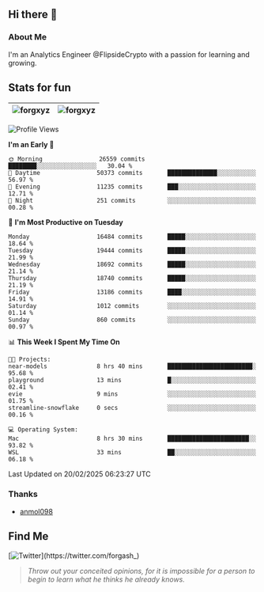 ## Hi there 👋

### About Me

I'm an Analytics Engineer @FlipsideCrypto with a passion for learning and growing.
  
## Stats for fun

| <img align="center" src="https://github-readme-streak-stats.herokuapp.com/?user=forgxyz&theme=tokyonight" alt="forgxyz" /> | <img align="center" src="https://github-readme-stats.vercel.app/api?username=forgxyz&theme=tokyonight&show_icons=true" alt="forgxyz" /> |
| ------------- |------------- |


<!--START_SECTION:waka-->
![Profile Views](http://img.shields.io/badge/Profile%20Views-9-blue)

**I'm an Early 🐤** 

```text
🌞 Morning                26559 commits       ████████░░░░░░░░░░░░░░░░░   30.04 % 
🌆 Daytime                50373 commits       ██████████████░░░░░░░░░░░   56.97 % 
🌃 Evening                11235 commits       ███░░░░░░░░░░░░░░░░░░░░░░   12.71 % 
🌙 Night                  251 commits         ░░░░░░░░░░░░░░░░░░░░░░░░░   00.28 % 
```
📅 **I'm Most Productive on Tuesday** 

```text
Monday                   16484 commits       █████░░░░░░░░░░░░░░░░░░░░   18.64 % 
Tuesday                  19444 commits       █████░░░░░░░░░░░░░░░░░░░░   21.99 % 
Wednesday                18692 commits       █████░░░░░░░░░░░░░░░░░░░░   21.14 % 
Thursday                 18740 commits       █████░░░░░░░░░░░░░░░░░░░░   21.19 % 
Friday                   13186 commits       ████░░░░░░░░░░░░░░░░░░░░░   14.91 % 
Saturday                 1012 commits        ░░░░░░░░░░░░░░░░░░░░░░░░░   01.14 % 
Sunday                   860 commits         ░░░░░░░░░░░░░░░░░░░░░░░░░   00.97 % 
```


📊 **This Week I Spent My Time On** 

```text
🐱‍💻 Projects: 
near-models              8 hrs 40 mins       ████████████████████████░   95.68 % 
playground               13 mins             █░░░░░░░░░░░░░░░░░░░░░░░░   02.41 % 
evie                     9 mins              ░░░░░░░░░░░░░░░░░░░░░░░░░   01.75 % 
streamline-snowflake     0 secs              ░░░░░░░░░░░░░░░░░░░░░░░░░   00.16 % 

💻 Operating System: 
Mac                      8 hrs 30 mins       ███████████████████████░░   93.82 % 
WSL                      33 mins             ██░░░░░░░░░░░░░░░░░░░░░░░   06.18 % 
```


 Last Updated on 20/02/2025 06:23:27 UTC
<!--END_SECTION:waka-->

### Thanks
 - [anmol098](https://github.com/anmol098/waka-readme-stats/)
  
## Find Me
[![Twitter](https://img.shields.io/twitter/url/https/twitter.com/forgash_.svg?style=social&label=Follow%20%40forgash_)](https://twitter.com/forgash_)


> *Throw out your conceited opinions, for it is impossible for a person to begin to learn what he thinks he already knows.* 
